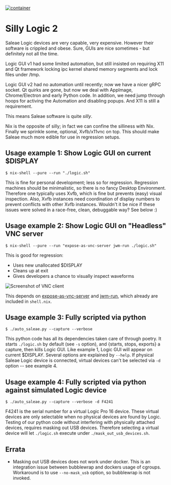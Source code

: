 [![container](https://github.com/mped-oticon/silly_logic2/actions/workflows/ci.yml/badge.svg?branch=master)](https://github.com/mped-oticon/silly_logic2/actions/workflows/ci.yml)

# Silly Logic 2

Saleae Logic devices are very capable, very expensive.
However their software is crippled and obese.
Sure, GUIs are nice sometimes - but definitely not all the time.

Logic GUI v1 had some limited automation, but still insisted on requiring X11
and Qt framework locking ipc kernel shared memory segments and lock files under /tmp.

Logic GUI v2 had no automation until recently; now we have a nicer gRPC socket.
Qt quirks are gone, but now we deal with AppImage, Chrome/Electron and early Python code.
In addition, we need jump through hoops for activing the Automation and disabling popups.
And X11 is still a requirement.

This means Saleae software is quite *silly*.

Nix is the opposite of silly; in fact we can confine the silliness with Nix.
Finally we sprinkle some, optional, Xvfb/x11vnc on top.
This should make Saleae much more edible for use in regression setups.



## Usage example 1: Show Logic GUI on current $DISPLAY
```
$ nix-shell --pure --run "./logic.sh"
```
This is fine for personal development; less so for regression.
Regression machines should be minimalistic, so there is no fancy Desktop Environment.
Therefore one typically uses Xvfb, which is fine but prevents (easy) visual inspection.
Also, Xvfb instances need coordination of display numbers to prevent conflicts with other Xvfb instances.
Wouldn't it be nice if these issues were solved in a race-free, clean, debuggable way? See below :)



## Usage example 2: Show Logic GUI on "Headless" VNC server
```
$ nix-shell --pure --run "expose-as-vnc-server jwm-run ./logic.sh"
```
This is good for regression:
 * Uses new unallocated $DISPLAY
 * Cleans up at exit
 * Gives developers a chance to visually inspect waveforms

![Screenshot of VNC client](https://i.imgur.com/0iMRPAK.png)

This depends on
[expose-as-vnc-server](https://github.com/mped-oticon/expose-as-vnc-server) and
[jwm-run](https://github.com/mped-oticon/jwm-run), which already are included in `shell.nix`.



## Usage example 3: Fully scripted via python
```
$ ./auto_saleae.py --capture --verbose
```
This python code has all its dependencies taken care of through poetry.
It starts `./logic.sh` by default (see `-s` option), and {starts, stops, exports} a capture, then kills Logic GUI.
Like example 1, Logic GUI will appear on current $DISPLAY.
Several options are explained by `--help`.
If physical Saleae Logic device is connected, virtual devices can't be selected via `-d` option -- see example 4.



## Usage example 4: Fully scripted via python against simulated Logic device
```
$ ./auto_saleae.py --capture --verbose -d F4241
```

F4241 is the serial number for a virtual Logic Pro 16 device.
These virtual devices are only selectable when no physical devices are found by Logic.
Testing of our python code without interfering with physically attached devices, requires masking out USB devices.
Therefore selecting a virtual device will let `./logic.sh` execute under `./mask_out_usb_devices.sh`.



## Errata

* Masking out USB devices does not work under docker. This is an integration issue between bubblewrap and dockers usage of cgroups. Workaround is to use `--no-mask_usb` option, so bubblewrap is not invoked.
